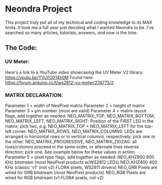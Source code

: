 # Neondra Project
This project truly put all of my technical and coding knowledge to its MAX limits. It took me a full year just deciding what I wanted Neondra to be. I've searched so many articles, tutorials, answers, and now is the time.

## The Code:

### UV Meter:
Here's a link to a YouTube video showcasing the UV Meter V2 library:
https://youtu.be/YVuYO014h0M
Found here:
https://forum.arduino.cc/t/ws2812-vu-meter/274775/2

### MATRIX DECLARATION:
Parameter 1 = width of NeoPixel matrix
Parameter 2 = height of matrix
Parameter 3 = pin number (most are valid)
Parameter 4 = matrix layout flags, add together as needed:
  NEO_MATRIX_TOP, NEO_MATRIX_BOTTOM, NEO_MATRIX_LEFT, NEO_MATRIX_RIGHT:
    Position of the FIRST LED in the matrix; pick two, e.g.
    NEO_MATRIX_TOP + NEO_MATRIX_LEFT for the top-left corner.
  NEO_MATRIX_ROWS, NEO_MATRIX_COLUMNS: LEDs are arranged in horizontal
    rows or in vertical columns, respectively; pick one or the other.
  NEO_MATRIX_PROGRESSIVE, NEO_MATRIX_ZIGZAG: all rows/columns proceed
    in the same order, or alternate lines reverse direction; pick one.
  See example below for these values in action.
Parameter 5 = pixel type flags, add together as needed:
  NEO_KHZ800  800 KHz bitstream (most NeoPixel products w/WS2812 LEDs)
  NEO_KHZ400  400 KHz (classic 'v1' (not v2) FLORA pixels, WS2811 drivers)
  NEO_GRB     Pixels are wired for GRB bitstream (most NeoPixel products)
  NEO_RGB     Pixels are wired for RGB bitstream (v1 FLORA pixels, not v2)

